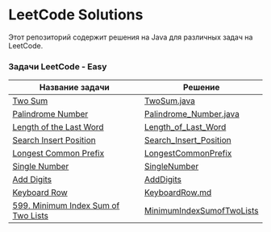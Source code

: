 # LeetCode Solutions

Этот репозиторий содержит решения на Java для различных задач на LeetCode.

### Задачи LeetCode - Easy
| Название задачи                                                                          | Решение                                                                 |
|------------------------------------------------------------------------------------------|-------------------------------------------------------------------------|
| [Two Sum](./src/README_TwoSum.md)                                                        | [TwoSum.java](./src/TwoSum.java)                                        |
| [Palindrome Number](./src/README_PalindromeNumber.md)                                    | [Palindrome_Number.java](./src/Palindrome_Number.java)                  |
| [Length of the Last Word](./src/Readme_Length_of_Last_World.md)                          | [Length_of_Last_Word](./src/Length_Of_Last_Word.java)                   |
| [ Search Insert Position](./src/Readme_Search_Insert_Position.md)                        | [ Search_Insert_Position](./src/Search_Insert_Position.java)            |
| [Longest Common Prefix](./src/LongestCommonPrefix.md)                                    | [LongestCommonPrefix](./src/LongestCommonPrefix.java)                   |
| [Single Number](./src/SingleNumber.md)                                                   | [SingleNumber](./src/SingleNumber.java)                                 |
| [Add Digits](./src/Add_Digits.md)                                                        | [AddDigits](./src/AddDigits.java)                                       |
| [Keyboard Row](./src/Keyboard-Row.md)                                                    | [KeyboardRow.md](./src/KeyboardRow.java)                                |
|[599. Minimum Index Sum of Two Lists](./src/md/MinimumIndexSumofTwoLists.md)| [MinimumIndexSumofTwoLists](./src/solve/MinimumIndexSumofTwoLists.java) |
